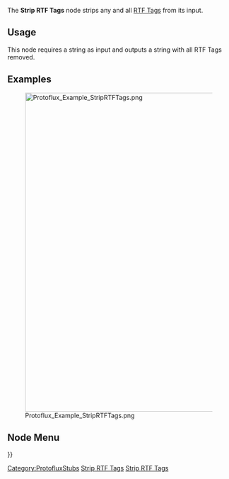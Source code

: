 <languages></languages> <translate>

The **Strip RTF Tags** node strips any and all [RTF
Tags](Text_(Component)#Rich_text "wikilink") from its input.

## Usage

This node requires a string as input and outputs a string with all RTF
Tags removed.

## Examples

<figure>
<img src="Protoflux_Example_StripRTFTags.png" title="Protoflux_Example_StripRTFTags.png" width="720" alt="Protoflux_Example_StripRTFTags.png" /><figcaption aria-hidden="true">Protoflux_Example_StripRTFTags.png</figcaption>
</figure>

## Node Menu

</translate> }}

[Category:ProtofluxStubs](Category:ProtofluxStubs "wikilink") [Strip RTF
Tags](Category:Protoflux{{#translation:}} "wikilink") [Strip RTF
Tags](Category:Protoflux:String{{#translation:}} "wikilink")